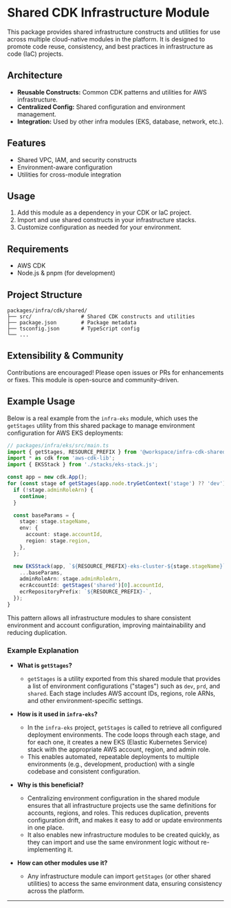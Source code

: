 # Shared CDK Infrastructure Module

This package provides shared infrastructure constructs and utilities for use across multiple cloud-native modules in the platform. It is designed to promote code reuse, consistency, and best practices in infrastructure as code (IaC) projects.

## Architecture

- **Reusable Constructs:** Common CDK patterns and utilities for AWS infrastructure.
- **Centralized Config:** Shared configuration and environment management.
- **Integration:** Used by other infra modules (EKS, database, network, etc.).

## Features

- Shared VPC, IAM, and security constructs
- Environment-aware configuration
- Utilities for cross-module integration

## Usage

1. Add this module as a dependency in your CDK or IaC project.
2. Import and use shared constructs in your infrastructure stacks.
3. Customize configuration as needed for your environment.

## Requirements

- AWS CDK
- Node.js & pnpm (for development)

## Project Structure

```text
packages/infra/cdk/shared/
├── src/                # Shared CDK constructs and utilities
├── package.json        # Package metadata
├── tsconfig.json       # TypeScript config
└── ...
```

## Extensibility & Community

Contributions are encouraged! Please open issues or PRs for enhancements or fixes. This module is open-source and community-driven.

## Example Usage

Below is a real example from the `infra-eks` module, which uses the `getStages` utility from this shared package to manage environment configuration for AWS EKS deployments:

```ts
// packages/infra/eks/src/main.ts
import { getStages, RESOURCE_PREFIX } from '@workspace/infra-cdk-shared';
import * as cdk from 'aws-cdk-lib';
import { EKSStack } from './stacks/eks-stack.js';

const app = new cdk.App();
for (const stage of getStages(app.node.tryGetContext('stage') ?? 'dev')) {
  if (!stage.adminRoleArn) {
    continue;
  }

  const baseParams = {
    stage: stage.stageName,
    env: {
      account: stage.accountId,
      region: stage.region,
    },
  };

  new EKSStack(app, `${RESOURCE_PREFIX}-eks-cluster-${stage.stageName}`, {
    ...baseParams,
    adminRoleArn: stage.adminRoleArn,
    ecrAccountId: getStages('shared')[0].accountId,
    ecrRepositoryPrefix: `${RESOURCE_PREFIX}-`,
  });
}
```

This pattern allows all infrastructure modules to share consistent environment and account configuration, improving maintainability and reducing duplication.

### Example Explanation

- **What is `getStages`?**

  - `getStages` is a utility exported from this shared module that provides a list of environment configurations ("stages") such as `dev`, `prd`, and `shared`. Each stage includes AWS account IDs, regions, role ARNs, and other environment-specific settings.

- **How is it used in `infra-eks`?**

  - In the `infra-eks` project, `getStages` is called to retrieve all configured deployment environments. The code loops through each stage, and for each one, it creates a new EKS (Elastic Kubernetes Service) stack with the appropriate AWS account, region, and admin role.
  - This enables automated, repeatable deployments to multiple environments (e.g., development, production) with a single codebase and consistent configuration.

- **Why is this beneficial?**

  - Centralizing environment configuration in the shared module ensures that all infrastructure projects use the same definitions for accounts, regions, and roles. This reduces duplication, prevents configuration drift, and makes it easy to add or update environments in one place.
  - It also enables new infrastructure modules to be created quickly, as they can import and use the same environment logic without re-implementing it.

- **How can other modules use it?**
  - Any infrastructure module can import `getStages` (or other shared utilities) to access the same environment data, ensuring consistency across the platform.

---
